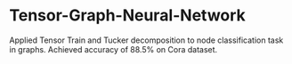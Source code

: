 # Tensor-Graph-Neural-Network

Applied Tensor Train and Tucker decomposition to node classification task in graphs.
Achieved accuracy of 88.5% on Cora dataset.
